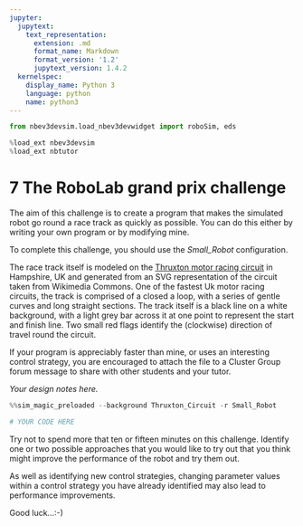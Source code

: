```yaml
---
jupyter:
  jupytext:
    text_representation:
      extension: .md
      format_name: Markdown
      format_version: '1.2'
      jupytext_version: 1.4.2
  kernelspec:
    display_name: Python 3
    language: python
    name: python3
---
```


```python
from nbev3devsim.load_nbev3devwidget import roboSim, eds

%load_ext nbev3devsim
%load_ext nbtutor
```

<!-- #region activity=true -->
# 7 The RoboLab grand prix challenge

The aim of this challenge is to create a program that makes the simulated robot go round a race track as quickly as possible. You can do this either by writing your own program or by modifying mine.

To complete this challenge, you should use the *Small_Robot* configuration.

The race track itself is modeled on the [Thruxton motor racing circuit](https://thruxtonracing.co.uk/) in Hampshire, UK and generated from an SVG representation of the circuit taken from Wikimedia Commons. One of the fastest Uk motor racing circuits, the  track is comprised of a closed a loop, with a series of gentle curves and long straight sections. The track itself is a black line on a white background, with a light grey bar across it at one point to represent the start and finish line. Two small red flags identify the (clockwise) direction of travel round the circuit.

If your program is appreciably faster than mine, or uses an interesting control strategy, you are encouraged to attach the file to a Cluster Group forum message to share with other students and your tutor.
<!-- #endregion -->

<!-- #region student=true -->
*Your design notes here.*
<!-- #endregion -->

```python student=true
%%sim_magic_preloaded --background Thruxton_Circuit -r Small_Robot

# YOUR CODE HERE
```

Try not to spend more that ten or fifteen minutes on this challenge. Identify one or two possible approaches that you would like to try out that you think might improve the performance of the robot and try them out.

As well as identifying new control strategies, changing parameter values within a control strategy you have already identified may also lead to performance improvements.

Good luck...:-)
